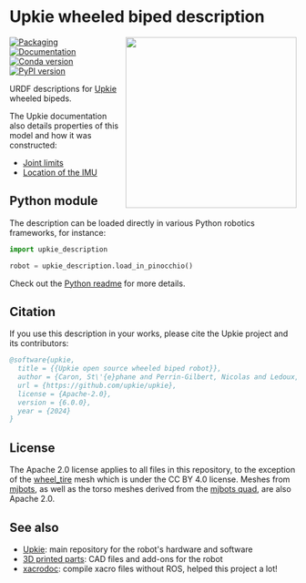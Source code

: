 # Upkie wheeled biped description

<img src="https://user-images.githubusercontent.com/1189580/169594012-2d685579-2b66-4470-9def-57bd0656b420.png" align="right" width="300">

[![Packaging](https://img.shields.io/github/actions/workflow/status/upkie/upkie_description/packaging.yml?branch=main)](https://github.com/upkie/upkie_description/actions)
[![Documentation](https://img.shields.io/badge/docs-wiki-brightgreen?style=flat)](https://github.com/upkie/upkie_description/wiki)
[![Conda version](https://img.shields.io/conda/vn/conda-forge/upkie_description.svg)](https://anaconda.org/conda-forge/upkie_description)
[![PyPI version](https://img.shields.io/pypi/v/upkie_description)](https://pypi.org/project/upkie_description/)

URDF descriptions for [Upkie](https://github.com/upkie/upkie) wheeled bipeds.

The Upkie documentation also details properties of this model and how it was constructed:

- [Joint limits](https://upkie.github.io/upkie/kinematics.html#joint-limits)
- [Location of the IMU](https://github.com/upkie/upkie_description/wiki/IMU-frame)

## Python module

The description can be loaded directly in various Python robotics frameworks, for instance:

```python
import upkie_description

robot = upkie_description.load_in_pinocchio()
```

Check out the [Python readme](python/README.md) for more details.

## Citation

If you use this description in your works, please cite the Upkie project and its contributors:

```bibtex
@software{upkie,
  title = {{Upkie open source wheeled biped robot}},
  author = {Caron, St\'{e}phane and Perrin-Gilbert, Nicolas and Ledoux, Viviane and G\"{o}kbakan, \"{Umit} Bora and Raverdy, Pierre-Guillaume and Raffin, Antonin and Tordjman--Levavasseur, Valentin},
  url = {https://github.com/upkie/upkie},
  license = {Apache-2.0},
  version = {6.0.0},
  year = {2024}
}
```

## License

The Apache 2.0 license applies to all files in this repository, to the exception of the [wheel\_tire](meshes/wheel_tire) mesh which is under the CC BY 4.0 license. Meshes from [mjbots](meshes/mjbots), as well as the torso meshes derived from the [mjbots quad](https://github.com/mjbots/quad), are also Apache 2.0.

## See also

- [Upkie](https://github.com/upkie/upkie): main repository for the robot's hardware and software
- [3D printed parts](https://github.com/upkie/upkie_parts): CAD files and add-ons for the robot
- [xacrodoc](https://github.com/adamheins/xacrodoc): compile xacro files without ROS, helped this project a lot!
